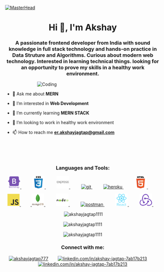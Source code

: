 

[![MasterHead](https://res.cloudinary.com/practicaldev/image/fetch/s--WPQ75f2s--/c_imagga_scale,f_auto,fl_progressive,h_420,q_auto,w_1000/https://dev-to-uploads.s3.amazonaws.com/uploads/articles/epv55hgtsfi8csprpj9u.jpg)](https://rishavchanda.io)

<h1 align="center">Hi 👋, I'm Akshay</h1>
<h3 align="center">A passionate frontend developer from India 
             with sound knowledge in full stack technology
              and hands-on practice in Data Struture and
               Algorithms. Curious about
                  modern web technology.
                   Interested in learning technical things.
                  looking for an opportunity to
                  prove my skills in a healthy
                   work environment.</h3>
<img align="right" alt="Coding" width="400" src="https://fairchanceforcrm.com/wp-content/uploads/2021/01/sales-manager-openings.gif">

&nbsp;




- 💬 Ask me about **MERN**



- 👀 I’m interested in **Web Development**
- 🌱 I’m currently learning **MERN STACK**
- 💞️ I’m looking to work in healthy work environment
- 📫 How to reach me **er.akshayjagtap@gmail.com**
\
&nbsp;
\
&nbsp;
\
&nbsp;
\
&nbsp;


<h3 align="center">Languages and Tools:</h3>
<p align="center"> <a href="https://getbootstrap.com" target="_blank" rel="noreferrer"> <img src="https://raw.githubusercontent.com/devicons/devicon/master/icons/bootstrap/bootstrap-plain-wordmark.svg" alt="bootstrap" width="40" height="40"/> </a>&nbsp;&nbsp;&nbsp;&nbsp;&nbsp;&nbsp;&nbsp;&nbsp; <a href="https://www.w3schools.com/css/" target="_blank" rel="noreferrer"> <img src="https://raw.githubusercontent.com/devicons/devicon/master/icons/css3/css3-original-wordmark.svg" alt="css3" width="40" height="40"/> </a>&nbsp;&nbsp;&nbsp;&nbsp;&nbsp;&nbsp;&nbsp;&nbsp; <a href="https://expressjs.com" target="_blank" rel="noreferrer"> <img src="https://raw.githubusercontent.com/devicons/devicon/master/icons/express/express-original-wordmark.svg" alt="express" width="40" height="40"/> </a>&nbsp;&nbsp;&nbsp;&nbsp;&nbsp;&nbsp;&nbsp;&nbsp; <a href="https://git-scm.com/" target="_blank" rel="noreferrer"> <img src="https://www.vectorlogo.zone/logos/git-scm/git-scm-icon.svg" alt="git" width="40" height="40"/> </a>&nbsp;&nbsp;&nbsp;&nbsp;&nbsp;&nbsp;&nbsp;&nbsp; <a href="https://heroku.com" target="_blank" rel="noreferrer"> <img src="https://www.vectorlogo.zone/logos/heroku/heroku-icon.svg" alt="heroku" width="40" height="40"/> </a>&nbsp;&nbsp;&nbsp;&nbsp;&nbsp;&nbsp;&nbsp;&nbsp; <a href="https://www.w3.org/html/" target="_blank" rel="noreferrer"> <img src="https://raw.githubusercontent.com/devicons/devicon/master/icons/html5/html5-original-wordmark.svg" alt="html5" width="40" height="40"/> </a>&nbsp;&nbsp;&nbsp;&nbsp;&nbsp;&nbsp;&nbsp;&nbsp; 
</p><p  align="center">
 <a href="https://developer.mozilla.org/en-US/docs/Web/JavaScript" target="_blank" rel="noreferrer"> <img src="https://raw.githubusercontent.com/devicons/devicon/master/icons/javascript/javascript-original.svg" alt="javascript" width="40" height="40"/> </a> &nbsp;&nbsp;&nbsp;&nbsp;&nbsp;&nbsp;&nbsp;&nbsp;<a href="https://www.mongodb.com/" target="_blank" rel="noreferrer"> <img src="https://raw.githubusercontent.com/devicons/devicon/master/icons/mongodb/mongodb-original-wordmark.svg" alt="mongodb" width="40" height="40"/> </a>&nbsp;&nbsp;&nbsp;&nbsp;&nbsp;&nbsp;&nbsp;&nbsp; <a href="https://nodejs.org" target="_blank" rel="noreferrer"> <img src="https://raw.githubusercontent.com/devicons/devicon/master/icons/nodejs/nodejs-original-wordmark.svg" alt="nodejs" width="40" height="40"/> </a>&nbsp;&nbsp;&nbsp;&nbsp;&nbsp;&nbsp;&nbsp;&nbsp; <a href="https://postman.com" target="_blank" rel="noreferrer"> <img src="https://www.vectorlogo.zone/logos/getpostman/getpostman-icon.svg" alt="postman" width="40" height="40"/> </a>&nbsp;&nbsp;&nbsp;&nbsp;&nbsp;&nbsp;&nbsp;&nbsp; <a href="https://reactjs.org/" target="_blank" rel="noreferrer"> <img src="https://raw.githubusercontent.com/devicons/devicon/master/icons/react/react-original-wordmark.svg" alt="react" width="40" height="40"/> </a>&nbsp;&nbsp;&nbsp;&nbsp;&nbsp;&nbsp;&nbsp;&nbsp; <a href="https://redux.js.org" target="_blank" rel="noreferrer"> <img src="https://raw.githubusercontent.com/devicons/devicon/master/icons/redux/redux-original.svg" alt="redux" width="40" height="40"/> </a> &nbsp;&nbsp;&nbsp;&nbsp; </p>




<p align="center">&nbsp;<img align="center" src="https://github-readme-stats.vercel.app/api?username=akshayjagtap1111&show_icons=true&locale=en" alt="akshayjagtap1111" /></p>

<p align="center"><img align="center" src="https://github-readme-streak-stats.herokuapp.com/?user=akshayjagtap1111&" alt="akshayjagtap1111" /></p>

<p align="center"><img align="center" src="https://github-readme-stats.vercel.app/api/top-langs?username=akshayjagtap1111&show_icons=true&locale=en&layout=compact" alt="akshayjagtap1111" /></p>

<h3 align="center">Connect with me:</h3>


<p align="center"><a href="https://twitter.com/akshayjagtap777" target="blank"><img align="center" src="https://raw.githubusercontent.com/rahuldkjain/github-profile-readme-generator/master/src/images/icons/Social/twitter.svg" alt="akshayjagtap777" height="30" width="40" /></a>&nbsp;&nbsp;&nbsp;&nbsp;&nbsp;&nbsp;&nbsp;&nbsp;<a href="https://linkedin.com/in/linkedin.com/in/akshay-jagtap-7ab17b213" target="blank"><img align="center" src="https://raw.githubusercontent.com/rahuldkjain/github-profile-readme-generator/master/src/images/icons/Social/linked-in-alt.svg" alt="linkedin.com/in/akshay-jagtap-7ab17b213" height="30" width="40" /></a>&nbsp;&nbsp;&nbsp;&nbsp;&nbsp;&nbsp;&nbsp;&nbsp;<a href="https://mail.google.com/mail/u/0/?to=er.akshayjagtap@gmail.com&fs=1&tf=cm" target="blank"><img align="center" src="https://cdn4.iconfinder.com/data/icons/social-media-logos-6/512/112-gmail_email_mail-512.png" alt="linkedin.com/in/akshay-jagtap-7ab17b213" height="30" width="40" /></p>
